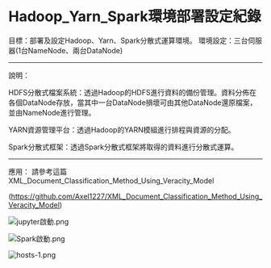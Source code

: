 # Hadoop_Yarn_Spark環境部署設定紀錄

目標：部署及設定Hadoop、Yarn、Spark分散式運算環境。
環境設定：三台伺服器(1台NameNode、兩台DataNode)

---

說明：

HDFS分散式檔案系統：透過Hadoop的HDFS進行資料的備份管理。資料分佈在各個DataNode存放，當其中一台DataNode損壞可由其他DataNode還原檔案，並由NameNode進行管理。

YARN資源管理平台：透過Hadoop的YARN模組進行排程與資源的分配。

Spark分散式框架：透過Spark分散式框架將取得的資料進行分散式運算。

---

應用：
請參考這篇 XML_Document_Classification_Method_Using_Veracity_Model

(https://github.com/Axel1227/XML_Document_Classification_Method_Using_Veracity_Model)


![jupyter啟動.png](https://github.com/Axel1227/Hadoop_Yanr_Spack-/blob/main/img/jupyter%E5%95%9F%E5%8B%95.png)

![Spark啟動.png](https://github.com/Axel1227/Hadoop_Yanr_Spack-/blob/main/img/Spark%E5%95%9F%E5%8B%95.png)

![hosts-1.png](https://github.com/Axel1227/Hadoop_Yanr_Spack-/blob/main/img/hosts-1.png)

